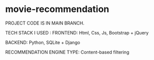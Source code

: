 # movie-recommendation

PROJECT CODE IS IN MAIN BRANCH.

TECH STACK I USED :
FRONTEND:
Html, Css, Js, Bootstrap + jQuery

BACKEND:
Python, SQLite + Django

RECOMMENDATION ENGINE TYPE:
Content-based filtering


